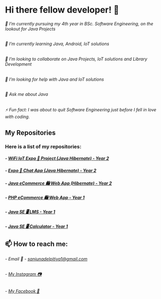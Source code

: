 # Hi there fellow developer! 👋

###### 🔭 I’m currently pursuing my 4th year in BSc. Software Engineering, on the lookout for Java Projects
###### 🌱 I’m currently learning Java, Android, IoT solutions
###### 👯 I’m looking to collaborate on Java Projects, IoT solutions and Library Development
###### 🤔 I’m looking for help with Java and IoT solutions
###### 💬 Ask me about Java
###### ⚡ Fun fact: I was about to quit Software Engineering just before I fell in love with coding.

## My Repositories

### Here is a list of my repositories:

##### - [WiFi IoT Expo 📱 Project (Java Hibernate) - Year 2](https://github.com/adreysanjunadel/year2_expo_wifi_iot_project)
##### - [Expo 📱 Chat App (Java Hibernate) - Year 2](https://github.com/adreysanjunadel/year2_expo_hibernate_chatapp)
##### - [Java eCommerce 🛍️ Web App (Hibernate) - Year 2](https://github.com/adreysanjunadel/year2_java_web_hibernate_music_shop)
##### - [PHP eCommerce 🛍️ Web App - Year 1](https://github.com/adreysanjunadel/year1_php_hotel_web_project)
##### - [Java SE 🖥️ LMS - Year 1](https://github.com/adreysanjunadel/year1_java_se_student_lms)
##### - [Java SE 🖥️ Calculator - Year 1](https://github.com/adreysanjunadel/year1_java_se_calculator)

## 📫 How to reach me: 

###### - Email 📧 - sanjunadelpitiya1@gmail.com
###### - [My Instagram 📷](https://www.instagram.com/adr.sanjuna.del38/)
###### - [My Facebook 📔](https://www.facebook.com/share/1QeBDeA3Yx/)
